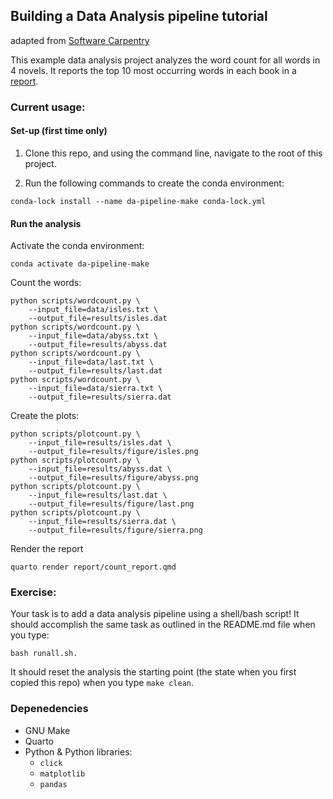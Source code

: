 ## Building a Data Analysis pipeline tutorial
adapted from [Software Carpentry](http://software-carpentry.org/)

This example data analysis project analyzes the word count for all words in 4
novels. It reports the top 10 most occurring words in each book in a [report](doc/count_report.qmd).

### Current usage:

#### Set-up (first time only)

1. Clone this repo, and using the command line, navigate to the root of this project.

2. Run the following commands to create the conda environment:

```
conda-lock install --name da-pipeline-make conda-lock.yml
```

#### Run the analysis 

Activate the conda environment:

```
conda activate da-pipeline-make
```

Count the words:

```
python scripts/wordcount.py \
    --input_file=data/isles.txt \
    --output_file=results/isles.dat
python scripts/wordcount.py \
    --input_file=data/abyss.txt \
    --output_file=results/abyss.dat
python scripts/wordcount.py \
    --input_file=data/last.txt \
    --output_file=results/last.dat
python scripts/wordcount.py \
    --input_file=data/sierra.txt \
    --output_file=results/sierra.dat
```

Create the plots:

```
python scripts/plotcount.py \
    --input_file=results/isles.dat \
    --output_file=results/figure/isles.png
python scripts/plotcount.py \
    --input_file=results/abyss.dat \
    --output_file=results/figure/abyss.png
python scripts/plotcount.py \
    --input_file=results/last.dat \
    --output_file=results/figure/last.png
python scripts/plotcount.py \
    --input_file=results/sierra.dat \
    --output_file=results/figure/sierra.png
```

Render the report

```
quarto render report/count_report.qmd
```

### Exercise:

Your task is to add a data analysis pipeline using a shell/bash script! It should accomplish the same task as outlined in the README.md file when you type:

```
bash runall.sh.
```

It should reset the analysis the starting point 
(the state when you first copied this repo)
when you type `make clean`.

### Depenedencies
- GNU Make
- Quarto
- Python & Python libraries:
    - `click`
    - `matplotlib`
    - `pandas`
